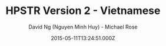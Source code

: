 ---
title: HPSTR Version 2 - Vietnamese
github: 'https://github.com/minhhuy150894/minhhuy150894.github.io'
demo: 'http://minhhuy150894.github.io'
author: David Ng (Nguyen Minh Huy) - Michael Rose
ssg:
  - Jekyll
cms:
  - No Cms
date: 2015-05-11T13:24:51.000Z
github_branch: master
stale: true
---